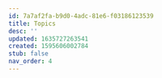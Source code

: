 ```yaml
---
id: 7a7af2fa-b9d0-4adc-81e6-f03186123539
title: Topics
desc: ''
updated: 1635727263541
created: 1595606002784
stub: false
nav_order: 4
---
```


